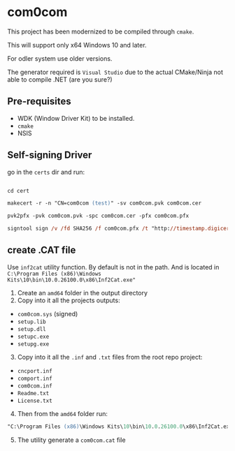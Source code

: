 # com0com

This project has been modernized to be compiled through `cmake`.

This will support only x64 Windows 10 and later.

For odler system use older versions.

The generator required is `Visual Studio` due to the actual CMake/Ninja not able to compile .NET (are you sure?)



## Pre-requisites

- WDK (Window Driver Kit) to be installed.
- `cmake`
- NSIS

## Self-signing Driver

go in the `certs` dir and run:

```ps

cd cert

makecert -r -n "CN=com0com (test)" -sv com0com.pvk com0com.cer

pvk2pfx -pvk com0com.pvk -spc com0com.cer -pfx com0com.pfx

signtool sign /v /fd SHA256 /f com0com.pfx /t "http://timestamp.digicert.com" ..\out\build\x64-Release\sys\com0com.sys
```


## create .CAT file

Use `inf2cat` utility function. By default is not in the path.
And is located in `C:\Program Files (x86)\Windows Kits\10\bin\10.0.26100.0\x86\Inf2Cat.exe"`

1. Create an `amd64` folder in the output directory
2. Copy into it all the projects outputs:
- `com0com.sys` (signed)
- `setup.lib`
- `setup.dll`
- `setupc.exe`
- `setupg.exe`
3. Copy into it all the `.inf` and `.txt` files from the root repo project:
- `cncport.inf`
- `comport.inf`
- `com0com.inf`
- `Readme.txt`
- `License.txt`


4. Then from the `amd64` folder run:
```ps
"C:\Program Files (x86)\Windows Kits\10\bin\10.0.26100.0\x86\Inf2Cat.exe" /driver:. /os:10_x64 /v

```

5. The utility generate a `com0com.cat` file







